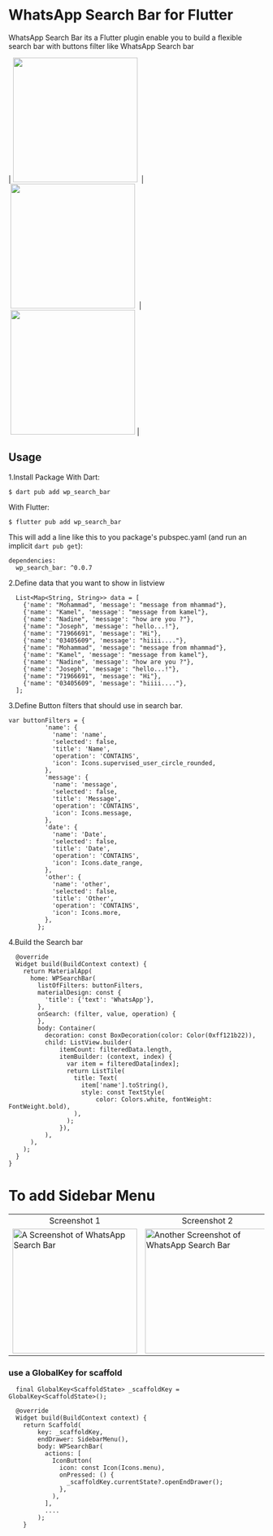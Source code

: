 # WhatsApp Search Bar for Flutter
  WhatsApp Search Bar its a Flutter plugin enable you to build a flexible search bar with buttons filter like WhatsApp Search bar

|<img src="https://raw.githubusercontent.com/mattar88/wp_search_bar/main/example/screenshots/1.png" width="245" hspace="4">
| <img src="https://raw.githubusercontent.com/mattar88/wp_search_bar/main/example/screenshots/2.png" width="245" hspace="4">
|<img src="https://raw.githubusercontent.com/mattar88/wp_search_bar/main/example/screenshots/3.png" width="245" hspace="4">|

## Usage
1.Install Package
With Dart:
```
$ dart pub add wp_search_bar
```
With Flutter:
```
$ flutter pub add wp_search_bar
```
This will add a line like this to you package's pubspec.yaml (and run an implicit `dart pub get`):
```
dependencies:
  wp_search_bar: ^0.0.7
```

2.Define data that you want to show in listview
```
  List<Map<String, String>> data = [
    {'name': "Mohammad", 'message': "message from mhammad"},
    {'name': "Kamel", 'message': "message from kamel"},
    {'name': "Nadine", 'message': "how are you ?"},
    {'name': "Joseph", 'message': "hello...!"},
    {'name': "71966691", 'message': "Hi"},
    {'name': "03405609", 'message': "hiiii...."},
    {'name': "Mohammad", 'message': "message from mhammad"},
    {'name': "Kamel", 'message': "message from kamel"},
    {'name': "Nadine", 'message': "how are you ?"},
    {'name': "Joseph", 'message': "hello...!"},
    {'name': "71966691", 'message': "Hi"},
    {'name': "03405609", 'message': "hiiii...."},
  ];
```

3.Define Button filters that should use in search bar.
```
var buttonFilters = {
          'name': {
            'name': 'name',
            'selected': false,
            'title': 'Name',
            'operation': 'CONTAINS',
            'icon': Icons.supervised_user_circle_rounded,
          },
          'message': {
            'name': 'message',
            'selected': false,
            'title': 'Message',
            'operation': 'CONTAINS',
            'icon': Icons.message,
          },
          'date': {
            'name': 'Date',
            'selected': false,
            'title': 'Date',
            'operation': 'CONTAINS',
            'icon': Icons.date_range,
          },
          'other': {
            'name': 'other',
            'selected': false,
            'title': 'Other',
            'operation': 'CONTAINS',
            'icon': Icons.more,
          },
        };
```
4.Build the Search bar
 
```
  @override
  Widget build(BuildContext context) {
    return MaterialApp(
      home: WPSearchBar(
        listOfFilters: buttonFilters,
        materialDesign: const {
          'title': {'text': 'WhatsApp'},
        },
        onSearch: (filter, value, operation) {
        },
        body: Container(
          decoration: const BoxDecoration(color: Color(0xff121b22)),
          child: ListView.builder(
              itemCount: filteredData.length,
              itemBuilder: (context, index) {
                var item = filteredData[index];
                return ListTile(
                  title: Text(
                    item['name'].toString(),
                    style: const TextStyle(
                        color: Colors.white, fontWeight: FontWeight.bold),
                  ),
                );
              }),
          ),
      ),
    );
  }
}

```

# To add Sidebar Menu

<table>
  <tr>
    <td align="center">Screenshot 1</td>
    <td align="center">Screenshot 2</td>
  </tr>
  <tr>
    <td><img alt="A Screenshot of WhatsApp Search Bar" src="https://raw.githubusercontent.com/mattar88/wp_search_bar/main/example/screenshots/sidebar_menu_closed.png" width="245"/></td>
    <td><img alt="Another Screenshot of WhatsApp Search Bar" src="https://raw.githubusercontent.com/mattar88/wp_search_bar/main/example/screenshots/sidebar_menu_open.png" width="245"/></td>
  </tr>
 </table>

### use a GlobalKey for scaffold
```
  final GlobalKey<ScaffoldState> _scaffoldKey = GlobalKey<ScaffoldState>();

  @override
  Widget build(BuildContext context) {
    return Scaffold(
        key: _scaffoldKey,
        endDrawer: SidebarMenu(),
        body: WPSearchBar(
          actions: [
            IconButton(
              icon: const Icon(Icons.menu),
              onPressed: () {
                _scaffoldKey.currentState?.openEndDrawer();
              },
            ),
          ],
          ....
        );
    }
```